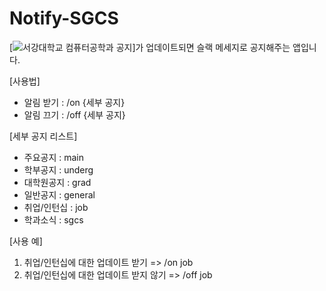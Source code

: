 # Notify-SGCS
[![서강대학교 컴퓨터공학과 공지](https://cs.sogang.ac.kr/front/cmsboardlist.do?siteId=cs&bbsConfigFK=1905)]가 업데이트되면 슬랙 메세지로 공지해주는 앱입니다.

[사용법]
 - 알림 받기 : /on {세부 공지}
 - 알림 끄기 : /off {세부 공지}

[세부 공지 리스트]
- 주요공지 : main
- 학부공지 : underg
- 대학원공지 : grad
- 일반공지 : general
- 취업/인턴십 : job
- 학과소식 : sgcs

[사용 예]
1. 취업/인턴십에 대한 업데이트 받기
=> /on job
2. 취업/인턴십에 대한 업데이트 받지 않기
=> /off job